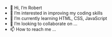 - 👋 Hi, I’m Robert
- 👀 I’m interested in improving my coding skills
- 🌱 I’m currently learning HTML, CSS, JavaScript
- 💞️ I’m looking to collaborate on ...
- 📫 How to reach me ...

<!---
AreHaych/AreHaych is a ✨ special ✨ repository because its `README.md` (this file) appears on your GitHub profile.
You can click the Preview link to take a look at your changes.
--->
